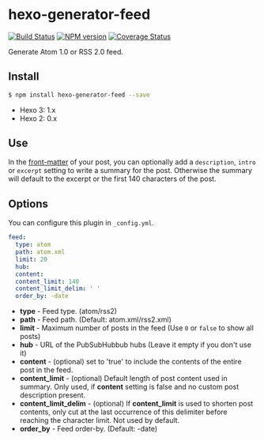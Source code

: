 # hexo-generator-feed

[![Build Status](https://travis-ci.org/hexojs/hexo-generator-feed.svg?branch=master)](https://travis-ci.org/hexojs/hexo-generator-feed)  [![NPM version](https://badge.fury.io/js/hexo-generator-feed.svg)](http://badge.fury.io/js/hexo-generator-feed) [![Coverage Status](https://img.shields.io/coveralls/hexojs/hexo-generator-feed.svg)](https://coveralls.io/r/hexojs/hexo-generator-feed?branch=master)

Generate Atom 1.0 or RSS 2.0 feed.

## Install

``` bash
$ npm install hexo-generator-feed --save
```

- Hexo 3: 1.x
- Hexo 2: 0.x

## Use

In the [front-matter](https://hexo.io/docs/front-matter.html) of your post, you can optionally add a `description`, `intro` or `excerpt` setting to write a summary for the post. Otherwise the summary will default to the excerpt or the first 140 characters of the post.

## Options

You can configure this plugin in `_config.yml`.

``` yaml
feed:
  type: atom
  path: atom.xml
  limit: 20
  hub:
  content:
  content_limit: 140
  content_limit_delim: ' '
  order_by: -date
```

- **type** - Feed type. (atom/rss2)
- **path** - Feed path. (Default: atom.xml/rss2.xml)
- **limit** - Maximum number of posts in the feed (Use `0` or `false` to show all posts)
- **hub** - URL of the PubSubHubbub hubs (Leave it empty if you don't use it)
- **content** - (optional) set to 'true' to include the contents of the entire post in the feed.
- **content_limit** - (optional) Default length of post content used in summary. Only used, if **content** setting is false and no custom post description present.
- **content_limit_delim** - (optional) If **content_limit** is used to shorten post contents, only cut at the last occurrence of this delimiter before reaching the character limit. Not used by default.
- **order_by** - Feed order-by. (Default: -date)
